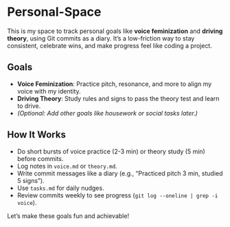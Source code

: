 # Personal-Space

This is my space to track personal goals like **voice feminization** and **driving theory**, using Git commits as a diary. It’s a low-friction way to stay consistent, celebrate wins, and make progress feel like coding a project.

## Goals
- **Voice Feminization**: Practice pitch, resonance, and more to align my voice with my identity.
- **Driving Theory**: Study rules and signs to pass the theory test and learn to drive.
- *(Optional: Add other goals like housework or social tasks later.)*

## How It Works
- Do short bursts of voice practice (2-3 min) or theory study (5 min) before commits.
- Log notes in `voice.md` or `theory.md`.
- Write commit messages like a diary (e.g., “Practiced pitch 3 min, studied 5 signs”).
- Use `tasks.md` for daily nudges.
- Review commits weekly to see progress (`git log --oneline | grep -i voice`).

Let’s make these goals fun and achievable!